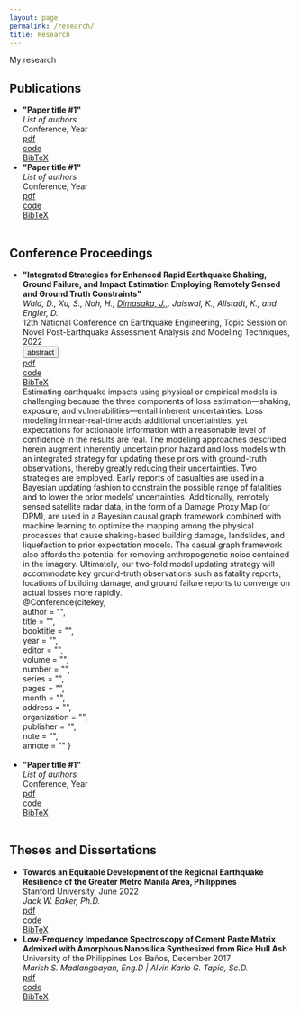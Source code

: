 ```yaml
---
layout: page
permalink: /research/
title: Research
---
```


My research 

<h2>Publications</h2>
<ul>
	<li>
		<b>"Paper title #1"</b><br>
		<i>List of authors</i><br>
		Conference, Year<br>
		<a href="">
			<div class="color-button">pdf</div>
		</a>
		<a href="">
			<div class="color-button">code</div>
		</a>
		<a href="">
			<div class="color-button">BibTeX</div>
		</a>
	</li>
	<li>
		<b>"Paper title #1"</b><br>
		<i>List of authors</i><br>
		Conference, Year<br>
		<a href="">
			<div class="color-button">pdf</div>
		</a>
		<a href="">
			<div class="color-button">code</div>
		</a>
		<a href="">
			<div class="color-button">BibTeX</div>
		</a>
	</li><br>
</ul>

<h2>Conference Proceedings</h2>
<ul>
	<li>
		<b>"Integrated Strategies for Enhanced Rapid Earthquake Shaking, Ground Failure, and Impact Estimation Employing Remotely Sensed and Ground Truth Constraints"</b><br>
		<i>
			Wald, D.,
			Xu, S.,
			Noh, H.,
			<u>Dimasaka, J.,</u>.
			Jaiswal, K.,
			Allstadt, K., and
			Engler, D.</i><br>
		12th National Conference on Earthquake Engineering, Topic Session on Novel Post-Earthquake Assessment Analysis and Modeling Techniques, 2022<br>
		<button type="button" 
				class="color-button" 	   data-toggle="collapse" data-target="#demo">abstract
		</button>
		<a href="">
			<div class="color-button">pdf</div>
		</a>
		<a href="">
			<div class="color-button">code</div>
		</a>
		<a href="">
			<div class="color-button" data-toggle="collapse" data-target="#demo1">BibTeX</div>
		</a>
		<div id="demo" class="collapse">
			Estimating earthquake impacts using physical or empirical models is challenging because the three components of loss estimation—shaking, exposure, and vulnerabilities—entail inherent uncertainties. Loss modeling in near-real-time adds additional uncertainties, yet expectations for actionable information with a reasonable level of confidence in the results are real. The modeling approaches described herein augment inherently uncertain prior hazard and loss models with an integrated strategy for updating these priors with ground-truth observations, thereby greatly reducing their uncertainties. Two strategies are employed. Early reports of casualties are used in a Bayesian updating fashion to constrain the possible range of fatalities and to lower the prior models’ uncertainties. Additionally, remotely sensed satellite radar data, in the form of a Damage Proxy Map (or DPM), are used in a Bayesian causal graph framework combined with machine learning to optimize the mapping among the physical processes that cause shaking-based building damage, landslides, and liquefaction to prior expectation models. The casual graph framework also affords the potential for removing anthropogenetic noise contained in the imagery. Ultimately, our two-fold model updating strategy will accommodate key ground-truth observations such as fatality reports, locations of building damage, and ground failure reports to converge on actual losses more rapidly.
		</div>
		<div id="demo1" class="collapse">
			@Conference{citekey,<br>
			author       = "",<br>
			title        = "",<br>
			booktitle    = "",<br>
			year         = "",<br>
			editor       = "",<br>
			volume       = "",<br>
			number       = "",<br>
			series       = "",<br>
			pages        = "",<br>
			month        = "",<br>
			address      = "",<br>
			organization = "",<br>
			publisher    = "",<br>
			note         = "",<br>
			annote       = ""
			}
		</div>
	</li><br>
	<li>
		<b>"Paper title #1"</b><br>
		<i>List of authors</i><br>
		Conference, Year<br>
		<a href="">
			<div class="color-button">pdf</div>
		</a>
		<a href="">
			<div class="color-button">code</div>
		</a>
		<a href="">
			<div class="color-button">BibTeX</div>
		</a>
	</li><br>
</ul>

<h2>Theses and Dissertations</h2>
<ul>
	<li>
		<b>Towards an Equitable Development of the Regional Earthquake Resilience of the Greater Metro Manila Area, Philippines</b><br>
		Stanford University, June 2022<br>
		<i>Jack W. Baker, Ph.D.</i><br>
		<a href="">
			<div class="color-button">pdf</div>
		</a>
		<a href="">
			<div class="color-button">code</div>
		</a>
		<a href="">
			<div class="color-button">BibTeX</div>
		</a>
	</li>
	<li>
		<b>Low-Frequency Impedance Spectroscopy of Cement Paste Matrix Admixed with Amorphous Nanosilica Synthesized from Rice Hull Ash</b><br>
		University of the Philippines Los Baños, December 2017<br>
		<i>Marish S. Madlangbayan, Eng.D | Alvin Karlo G. Tapia, Sc.D.</i><br>
		<a href="">
			<div class="color-button">pdf</div>
		</a>
		<a href="">
			<div class="color-button">code</div>
		</a>
		<a href="">
			<div class="color-button">BibTeX</div>
		</a>
	</li><br>
</ul>